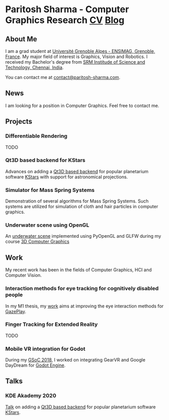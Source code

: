 # Paritosh Sharma - Computer Graphics Research  [CV](./CV.pdf)  [Blog](http://blog.paritosh-sharma.com/)


## About Me

I am a grad student at [Université Grenoble Alpes - ENSIMAG, Grenoble, France](https://mosig.imag.fr). My major field of interest is Graphics, Vision and Robotics. I received my Bachelor's degree from [SRM Institude of Science and Technology, Chennai, India](https://www.srmist.edu.in/).

You can contact me at <contact@paritosh-sharma.com>.

## News

I am looking for a position in Computer Graphics. Feel free to contact me.


## Projects

### Differentiable Rendering
TODO

### Qt3D based backend for KStars
Advances on adding a [Qt3D based backend](http://paritosh-sharma.com/gsoc-2020/) for popular planetarium software [KStars](https://edu.kde.org/kstars/) with support for astronomical projections.

### Simulator for Mass Spring Systems
Demonstration of several algorithms for Mass Spring Systems. Such systems are utilized for simulation of cloth and hair particles in computer graphics.

### Underwater scene using OpenGL
An [underwater scene](https://github.com/Paritosh97/underwater-opengl) implemented using PyOpenGL and GLFW during my course [3D Computer Graphics](https://chamilo.grenoble-inp.fr/courses/ENSIMAG4MMG3D6/)


## Work

My recent work has been in the fields of Computer Graphics, HCI and Computer Vision.

### Interaction methods for eye tracking for cognitively disabled people
In my M1 thesis, my [work](http://paritosh-sharma.com/gazeplay-interaction/) aims at improving the eye interaction methods for [GazePlay](https://gazeplay.github.io/GazePlay/).

### Finger Tracking for Extended Reality
TODO

### Mobile VR integration for Godot
During my [GSoC 2018](http://paritosh-sharma.com/gsoc-2018/), I worked on integrating GearVR and Google DayDream for [Godot Engine](https://godotengine.org/).

## Talks

### KDE Akademy 2020
[Talk](https://www.youtube.com/watch?v=-KXb1Vte940) on adding a [Qt3D based backend](http://paritosh-sharma.com/gsoc-2020/) for popular planetarium software [KStars](https://edu.kde.org/kstars/).